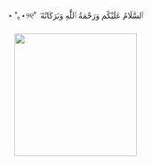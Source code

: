 ###


<p align="center">⋆ ˚｡⋆୨୧˚ ݁ ٱلسَّلَامُ عَلَيْكُم وَرَحْمَةُ ٱللَّٰهِ وَبَرَكَاتُهُ‎</p>

###
<div align="center">
  <img height="220" src="https://github.com/sa1l1/sa1l1/assets/87875257/4973216e-8afb-40da-ac13-869b5169c181"  />
</div>

###
